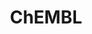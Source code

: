 ---
layout: default
bigquery: https://console.cloud.google.com/bigquery?p=patents-public-data&d=ebi_chembl&page=dataset
citation: '"The ChEMBL database in 2017." Anna Gaulton, Anne Hersey, Michał Nowotka,
  A Patrícia Bento, Jon Chambers, David Mendez, Prudence Mutowo, Francis Atkinson,
  Louisa J Bellis, Elena Cibrián-Uhalte, Mark Davies, Nathan Dedman, Anneli Karlsson,
  María Paula Magariños, John P Overington, George Papadatos, Ines Smit, Andrew R
  Leach Nucleic acids Research (2017) 45 (Database Issue), D945-D954'
contributors: European Bioinformatics Institute
cost: None
description: ChEMBL Data is a manually curated database of small molecules used in
  drug discovery, including information about existing patented drugs.
documentation: 'schema: https://www.ebi.ac.uk/chembl/db_schema


  '
last_edit: Mon, 04 Apr 2022 19:07:30 GMT
location: https://console.cloud.google.com/marketplace/product/google_patents_public_datasets/chembl
maintained_by: EMBL-EBI, an outstation of European Molecular Biology Laboratory
related_publications: '

  ChEMBL: towards direct deposition of bioassay data.


  Mendez D, Gaulton A, Bento AP, Chambers J, De Veij M, Félix E, Magariños MP, Mosquera
  JF, Mutowo P, Nowotka M, Gordillo-Marañón M, Hunter F, Junco L, Mugumbate G, Rodriguez-Lopez
  M, Atkinson F, Bosc N, Radoux CJ, Segura-Cabrera A, Hersey A, Leach AR.


  — Nucleic Acids Res. 2019; 47(D1):D930-D940. doi: 10.1093/nar/gky1075

  '
schema_fields: '[''published_value'', ''published_relation'', ''parent_molregno'',
  ''polymer_flag'', ''canonical_smiles'', ''mechanism_of_action'', ''max_phase'',
  ''pathway_id'', ''end_position'', ''mc_target_type'', ''active_ingredient'', ''uberon_id'',
  ''who_extra'', ''ddd_admr'', ''type'', ''bei'', ''year'', ''subgroup'', ''confidence'',
  ''annotation'', ''warning_class'', ''atc_code'', ''met_comment'', ''selectivity_comment'',
  ''mw_freebase'', ''innovator_company'', ''acd_logp'', ''chirality'', ''assay_subcellular_fraction'',
  ''warnref_id'', ''cpd_str_alert_id'', ''alert_id'', ''site_residues'', ''cx_most_bpka'',
  ''trade_name'', ''l7'', ''withdrawn_reason'', ''short_name'', ''publication_number'',
  ''usan_stem_id'', ''relationship_type'', ''delist_flag'', ''cell_id'', ''l3'', ''first_page'',
  ''clo_id'', ''major_class'', ''downgraded'', ''organism'', ''drug_record_id'', ''aromatic_rings'',
  ''nda_type'', ''acd_logd'', ''binding_site_comment'', ''predbind_id'', ''chebi_par_id'',
  ''topical'', ''standard_relation'', ''compd_id'', ''set_name'', ''full_molformula'',
  ''cell_description'', ''mesh_heading'', ''bao_endpoint'', ''toid'', ''indication_class'',
  ''level2_description'', ''site_id'', ''ref_url'', ''orig_description'', ''domain_description'',
  ''src_id'', ''title'', ''mc_tax_id'', ''mc_target_accession'', ''bto_id'', ''active_molregno'',
  ''efo_id'', ''db_source'', ''dosed_ingredient'', ''warning_year'', ''first_in_class'',
  ''assay_type'', ''last_active'', ''activity_count'', ''usan_stem'', ''pref_name'',
  ''description'', ''alert_set_id'', ''molecule_type'', ''version'', ''smarts'', ''text_value'',
  ''std_act_id'', ''hbd'', ''standard_units'', ''updated_by'', ''parenteral'', ''ddd_comment'',
  ''assay_test_type'', ''variant_id'', ''ref_type'', ''direct_interaction'', ''normal_range_min'',
  ''entity_id'', ''accession'', ''ddd_units'', ''irac_class_id'', ''curated_by'',
  ''level5'', ''bao_id'', ''level1'', ''dosage_form'', ''lle'', ''acd_most_apka'',
  ''prodrug'', ''frac_code'', ''mechanism_comment'', ''job_id'', ''comments'', ''log_id'',
  ''authors'', ''country'', ''mol_frac_id'', ''qudt_units'', ''standard_value'', ''relationship_desc'',
  ''tbl'', ''acd_most_bpka'', ''pathway_key'', ''prediction_method'', ''l2'', ''published_type'',
  ''value'', ''cell_source_organism'', ''compsyn_id'', ''ass_cls_map_id'', ''drug_product_flag'',
  ''updated_on'', ''doc_type'', ''src_assay_id'', ''definition'', ''idx'', ''parameter_type'',
  ''molregno'', ''assay_organism'', ''record_id'', ''start_position'', ''withdrawn_year'',
  ''cellosaurus_id'', ''enzyme_name'', ''result_flag'', ''warning_country'', ''usan_year'',
  ''warning_id'', ''withdrawn_flag'', ''name'', ''molecular_mechanism'', ''drugind_id'',
  ''domain_id'', ''component_synonym'', ''ingredient'', ''route'', ''ref_id'', ''ro3_pass'',
  ''hbd_lipinski'', ''path'', ''sequence'', ''standard_flag'', ''confidence_score'',
  ''volume'', ''heavy_atoms'', ''stat'', ''le'', ''usan_substem'', ''psa'', ''ddd_value'',
  ''activity_comment'', ''entity_type'', ''protein_class_desc'', ''priority'', ''target_type'',
  ''isoform'', ''status'', ''comp_go_id'', ''mw_monoisotopic'', ''bao_format'', ''hba'',
  ''synonyms'', ''cx_logd'', ''sei'', ''source'', ''num_ro5_violations'', ''class_level'',
  ''assay_param_id'', ''cell_source_tax_id'', ''syn_type'', ''patent_no'', ''homologue'',
  ''num_alerts'', ''tid_fixed'', ''usan_stem_definition'', ''mc_organism'', ''go_id'',
  ''ddd_id'', ''assay_strain'', ''doi'', ''met_conversion'', ''journal'', ''published_units'',
  ''assay_tax_id'', ''parameter_value'', ''drug_substance_flag'', ''target_desc'',
  ''frac_class_id'', ''label'', ''species_group_flag'', ''met_id'', ''tissue_id'',
  ''db_version'', ''level4'', ''structure_type'', ''pubmed_id'', ''smid'', ''last_page'',
  ''level4_description'', ''molsyn_id'', ''standard_inchi_key'', ''molecular_species'',
  ''related_tid'', ''submission_date'', ''ridx'', ''ad_type'', ''mec_id'', ''hrac_class_id'',
  ''helm_notation'', ''parent_go_id'', ''caloha_id'', ''level1_description'', ''issue'',
  ''mecref_id'', ''assay_id'', ''l8'', ''target_mapping'', ''assay_category'', ''res_stem_id'',
  ''hrac_code'', ''patent_use_code'', ''oc_id'', ''mol_hrac_id'', ''l4'', ''product_id'',
  ''protein_class_id'', ''l6'', ''compound_name'', ''domain_name'', ''targcomp_id'',
  ''level2'', ''tax_id'', ''sequence_md5sum'', ''upper_value'', ''level3'', ''uo_units'',
  ''mol_irac_id'', ''class_type'', ''who_name'', ''efo_term'', ''component_type'',
  ''inorganic_flag'', ''mol_atc_id'', ''ap_id'', ''protein_class_synonym'', ''cell_name'',
  ''substrate_record_id'', ''parent_id'', ''applicant_full_name'', ''mesh_id'', ''source_domain_id'',
  ''enzyme_tid'', ''aidx'', ''max_phase_for_ind'', ''targrel_id'', ''parent_type'',
  ''mc_target_name'', ''indref_id'', ''comp_class_id'', ''disease_efficacy'', ''prod_pat_id'',
  ''metabolite_record_id'', ''domain_type'', ''standard_type'', ''patent_expire_date'',
  ''src_description'', ''qed_weighted'', ''abstract'', ''cell_source_tissue'', ''num_lipinski_ro5_violations'',
  ''mutation'', ''approval_date'', ''stem'', ''creation_date'', ''l5'', ''availability_type'',
  ''strength'', ''data_validity_comment'', ''hba_lipinski'', ''cl_lincs_id'', ''molfile'',
  ''alogp'', ''chembl_id'', ''units'', ''standard_upper_value'', ''patent_id'', ''co_stem_id'',
  ''company'', ''cidx'', ''sitecomp_id'', ''first_approval'', ''normal_range_max'',
  ''protclasssyn_id'', ''curation_comment'', ''assay_class_id'', ''rgid'', ''aspect'',
  ''compound_key'', ''natural_product'', ''withdrawn_country'', ''warning_type'',
  ''warning_description'', ''biocomp_id'', ''therapeutic_flag'', ''metref_id'', ''l1'',
  ''src_short_name'', ''tid'', ''cell_ontology_id'', ''assay_desc'', ''src_compound_id'',
  ''relationship'', ''doc_id'', ''component_id'', ''standard_inchi'', ''activity_id'',
  ''withdrawn_class'', ''black_box_warning'', ''actsm_id'', ''relation'', ''stem_class'',
  ''full_mwt'', ''site_name'', ''standard_text_value'', ''cx_logp'', ''oral'', ''as_id'',
  ''action_type'', ''cx_most_apka'', ''pchembl_value'', ''irac_code'', ''formulation_id'',
  ''assay_cell_type'', ''alert_name'', ''potential_duplicate'', ''previous_company'',
  ''assay_tissue'', ''level3_description'', ''rtb'', ''assay_source'', ''research_stem'']'
shortname: chembl
tags:
- biotechnology
- health
- chemical
- bioinformatics
- medical
terms_of_use: CC BY-SA 3.0
title: ChEMBL
uuid: e232a192-965c-4ec9-904c-155b6dfe56c5
---